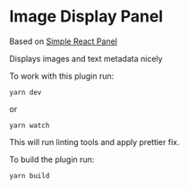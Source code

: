 # Image Display Panel

Based on [Simple React Panel](https://github.com/grafana/simple-react-panel)

Displays images and text metadata nicely

To work with this plugin run:
```
yarn dev
```

or
```
yarn watch
```

This will run linting tools and apply prettier fix.


To build the plugin run:
```
yarn build
```
